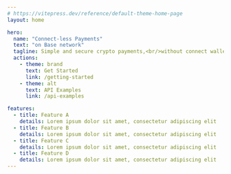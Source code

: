 ```yaml
---
# https://vitepress.dev/reference/default-theme-home-page
layout: home

hero:
  name: "Connect-less Payments"
  text: "on Base network"
  tagline: Simple and secure crypto payments,<br/>without connect wallet
  actions:
    - theme: brand
      text: Get Started
      link: /getting-started
    - theme: alt
      text: API Examples
      link: /api-examples

features:
  - title: Feature A
    details: Lorem ipsum dolor sit amet, consectetur adipiscing elit
  - title: Feature B
    details: Lorem ipsum dolor sit amet, consectetur adipiscing elit
  - title: Feature C
    details: Lorem ipsum dolor sit amet, consectetur adipiscing elit
  - title: Feature D
    details: Lorem ipsum dolor sit amet, consectetur adipiscing elit
---
```

